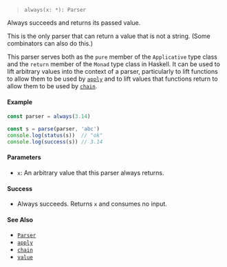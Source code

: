 <!--
 Copyright (c) 2020 Thomas J. Otterson
 
 This software is released under the MIT License.
 https://opensource.org/licenses/MIT
-->

> `always(x: *): Parser`

Always succeeds and returns its passed value.

This is the only parser that can return a value that is not a string. (Some combinators can also do this.)

This parser serves both as the `pure` member of the `Applicative` type class and the `return` member of the `Monad` type class in Haskell. It can be used to lift arbitrary values into the context of a parser, particularly to lift functions to allow them to be used by [`apply`](apply.md) and to lift values that functions return to allow them to be used by [`chain`](chain.md).

#### Example

```javascript
const parser = always(3.14)

const s = parse(parser, 'abc')
console.log(status(s))  // "ok"
console.log(success(s)) // 3.14
```

#### Parameters

* `x`: An arbitrary value that this parser always returns.

#### Success

* Always succeeds. Returns `x` and consumes no input.

#### See Also

* [`Parser`](../types/parser.md)
* [`apply`](apply.md)
* [`chain`](chain.md)
* [`value`](value.md)
